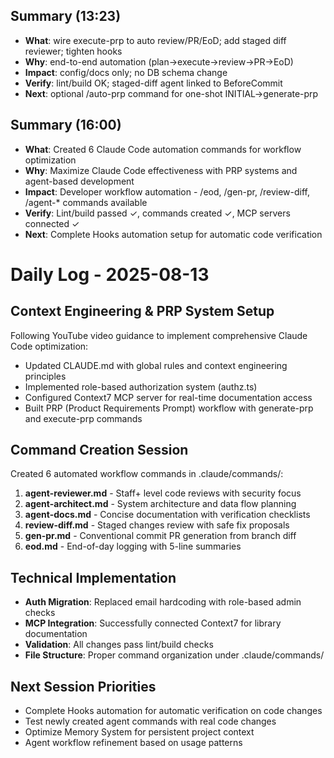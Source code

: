 ## Summary (13:23)
- **What**: wire execute-prp to auto review/PR/EoD; add staged diff reviewer; tighten hooks
- **Why**: end-to-end automation (plan→execute→review→PR→EoD)
- **Impact**: config/docs only; no DB schema change
- **Verify**: lint/build OK; staged-diff agent linked to BeforeCommit
- **Next**: optional /auto-prp command for one-shot INITIAL→generate-prp

## Summary (16:00)
- **What**: Created 6 Claude Code automation commands for workflow optimization
- **Why**: Maximize Claude Code effectiveness with PRP systems and agent-based development
- **Impact**: Developer workflow automation - /eod, /gen-pr, /review-diff, /agent-* commands available
- **Verify**: Lint/build passed ✓, commands created ✓, MCP servers connected ✓
- **Next**: Complete Hooks automation setup for automatic code verification

# Daily Log - 2025-08-13

## Context Engineering & PRP System Setup
Following YouTube video guidance to implement comprehensive Claude Code optimization:
- Updated CLAUDE.md with global rules and context engineering principles
- Implemented role-based authorization system (authz.ts) 
- Configured Context7 MCP server for real-time documentation access
- Built PRP (Product Requirements Prompt) workflow with generate-prp and execute-prp commands

## Command Creation Session
Created 6 automated workflow commands in .claude/commands/:
1. **agent-reviewer.md** - Staff+ level code reviews with security focus
2. **agent-architect.md** - System architecture and data flow planning  
3. **agent-docs.md** - Concise documentation with verification checklists
4. **review-diff.md** - Staged changes review with safe fix proposals
5. **gen-pr.md** - Conventional commit PR generation from branch diff
6. **eod.md** - End-of-day logging with 5-line summaries

## Technical Implementation
- **Auth Migration**: Replaced email hardcoding with role-based admin checks
- **MCP Integration**: Successfully connected Context7 for library documentation
- **Validation**: All changes pass lint/build checks
- **File Structure**: Proper command organization under .claude/commands/

## Next Session Priorities
- Complete Hooks automation for automatic verification on code changes
- Test newly created agent commands with real code changes
- Optimize Memory System for persistent project context
- Agent workflow refinement based on usage patterns